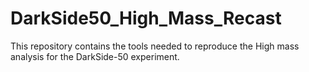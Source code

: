 # DarkSide50_High_Mass_Recast

This repository contains the tools needed to reproduce the High mass analysis for the DarkSide-50 experiment.
